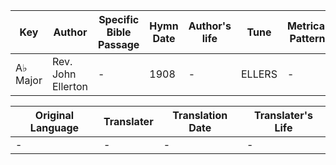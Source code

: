 Key | Author   | Specific Bible Passage     |Hymn Date |Author's life |Tune |Metrical Pattern   |Composer/Source
-- | --------- | ---------------------------|----------|--------------|-----|-------------------|-------------  
A♭ Major |Rev. John Ellerton |- |1908 |- |ELLERS |- |E. J. Hopkins

Original Language | Translater | Translation Date   | Translater's Life  
----------------- | --------- | --------------------|-------------     
\- |- |- |-

